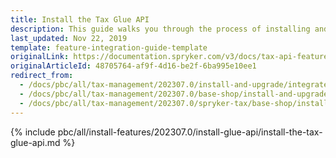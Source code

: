 ```yaml
---
title: Install the Tax Glue API
description: This guide walks you through the process of installing and configuring the Product Tax Sets API feature in your project.
last_updated: Nov 22, 2019
template: feature-integration-guide-template
originalLink: https://documentation.spryker.com/v3/docs/tax-api-feature-integration-201907
originalArticleId: 48705764-af9f-4d16-be2f-6ba995e10ee1
redirect_from:
  - /docs/pbc/all/tax-management/202307.0/install-and-upgrade/integrate-the-tax-glue-api.html
  - /docs/pbc/all/tax-management/202307.0/base-shop/install-and-upgrade/install-the-tax-glue-api.html
  - /docs/pbc/all/tax-management/202307.0/spryker-tax/base-shop/install-and-upgrade/install-the-tax-glue-api.html
---
```


{% include pbc/all/install-features/202307.0/install-glue-api/install-the-tax-glue-api.md %} <!-- To edit, see /_includes/pbc/all/install-features/202307.0/install-glue-api/install-the-tax-glue-api.md -->
